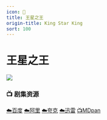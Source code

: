 ```yaml
---
icon: 🌟
title: 王星之王
origin-title: King Star King
sort: 100
---
```

# 王星之王

![](/assets/image/KingStarKing.jpg)

### 📺 剧集资源

[☁️百度](https://pan.baidu.com/s/1HxXFjy7s9tcsU9SZE3dowQ?pwd=ymmv) [☁️阿里](https://www.alipan.com/s/uxTp5p8NXHY) [☁️夸克](https://pan.quark.cn/s/40d4a1206a0e) [☁️迅雷](https://pan.xunlei.com/s/VO_ARXVfGR1LdEFTtkkPLZYdA1?pwd=jebf#) [📺MDpan](https://pan.mdsub.top/%E7%8E%8B%E6%98%9F%E4%B9%8B%E7%8E%8B)